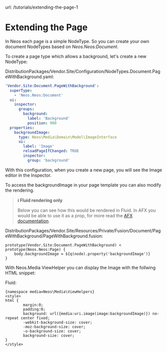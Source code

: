 url: /tutorials/extending-the-page-1
# Extending the Page

In Neos each page is a simple NodeType. So you can create your own document NodeTypes based on _Neos.Neos:Document_.

To create a page type which allows a background, let's create a new NodeType:

DistributionPackages/Vendor.Site/Configuration/NodeTypes.Document.PageWithBackground.yaml:
```yaml
'Vendor.Site:Document.PageWithBackground':
  superType:
    - 'Neos.Neos:Document'
  ui:
    inspector:
      groups:
        background:
          label: 'Background'
          position: 900
  properties:
    backgroundImage:
      type: Neos\Media\Domain\Model\ImageInterface
      ui:
        label: 'Image'
        reloadPageIfChanged: TRUE
        inspector:
          group: 'background'
```

With this configuration, when you create a new page, you will see the Image editor in the Inspector.

To access the backgroundImage in your page template you can also modify the rendering.

> **ℹ️ Fluid rendering only**
> 
> Below you can see how this would be rendered in Fluid. In AFX you would be able to use it as a prop, for more read the [AFX documentation](/guide/manual/rendering/afx).

DistributionPackages/Vendor.Site/Resources/Private/Fusion/Document/PageWithBackground/PageWithBackground.fusion:
```neosfusion
prototype(Vendor.Site:Document.PageWithBackground) < prototype(Neos.Neos:Page) {
    body.backgroundImage = ${q(node).property('backgroundImage')}
}
```

With Neos.Media ViewHelper you can display the Image with the follwing HTML snippet:

Fluid:
```markup
{namespace media=Neos\Media\ViewHelpers}
<style>
html {
        margin:0;
        padding:0;
        background: url({media:uri.image(image:backgroundImage)}) no-repeat center fixed;
        -webkit-background-size: cover;
        -moz-background-size: cover;
        -o-background-size: cover;
        background-size: cover;
}
</style>
```